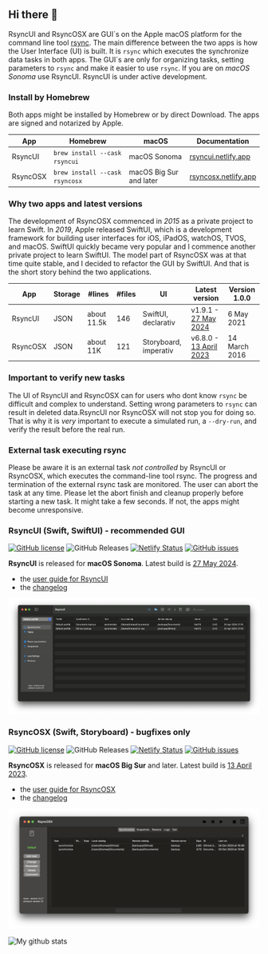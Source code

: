 ## Hi there 👋

RsyncUI and RsyncOSX are GUI´s on the Apple macOS platform for the command line tool [rsync](https://github.com/WayneD/rsync). The main difference between the two apps is how the User Interface (UI) is built. It is `rsync` which executes the synchronize data tasks in both apps. The GUI´s are only for organizing tasks, setting parameters to `rsync` and make it easier to use `rsync`. If you are on *macOS Sonoma* use RsyncUI. RsyncUI is under active development. 

### Install by Homebrew

Both apps might be installed by Homebrew or by direct Download. The apps are signed and notarized by Apple.

| App      | Homebrew | macOS |  Documentation |  
| ----------- | ----------- |   ----------- |  ----------- |
| RsyncUI   | `brew install --cask rsyncui`    | macOS Sonoma   |   [rsyncui.netlify.app](https://rsyncui.netlify.app/post/rsyncuidocs/) | 
| RsyncOSX   | `brew install --cask rsyncosx`  |  macOS Big Sur and later   |  [rsyncosx.netlify.app](https://rsyncosx.netlify.app/post/rsyncosxdocs/) |

### Why two apps and latest versions

The development of RsyncOSX commenced in *2015* as a private project to learn Swift. In *2019*, Apple released SwiftUI, which is a development framework for building user interfaces for iOS, iPadOS, watchOS, TVOS, and macOS. SwiftUI quickly became very popular and I commence another private project to learn SwiftUI. The model part of RsyncOSX was at that time quite stable, and I decided to refactor the GUI by SwiftUI. And that is the short story behind the two applications.

| App      | Storage  | #lines  | #files | UI | Latest version  |  Version 1.0.0 | 
| ----------- | ----------- |   ----------- | -------- |  -------- | -------- | -------- |
| RsyncUI   | JSON  | about 11.5k | 146  | SwiftUI, declarativ     | v1.9.1 - [27 May 2024](https://github.com/rsyncOSX/RsyncUI/releases)  | 6 May 2021  | 
| RsyncOSX  | JSON | about 11K | 121  | Storyboard, imperativ   | v6.8.0 - [13 April 2023](https://github.com/rsyncOSX/RsyncOSX/releases) |	14 March 2016 | 

### Important to verify new tasks

The UI of RsyncUI and RsyncOSX can for users who dont know `rsync` be difficult and complex to understand. Setting wrong parameters to `rsync` can result in deleted data.RsyncUI nor RsyncOSX will not stop you for doing so. That is why it is *very* important to execute a simulated run, a `--dry-run`, and verify the result before the real run.

### External task executing rsync 

Please be aware it is an external task *not controlled* by RsyncUI or RsyncOSX, which executes the command-line tool rsync. The progress and termination of the external rsync task are monitored. The user can abort the task at any time. Please let the abort finish and cleanup properly before starting a new task. It might take a few seconds. If not, the apps might become unresponsive.

### RsyncUI (Swift, SwiftUI) - recommended GUI

[![GitHub license](https://img.shields.io/github/license/rsyncOSX/RsyncUI)](https://github.com/rsyncOSX/RsyncUI/blob/main/Licence.MD) ![GitHub Releases](https://img.shields.io/github/downloads/rsyncosx/RsyncUI/v1.9.0/total) [![Netlify Status](https://api.netlify.com/api/v1/badges/1d14d49b-ff14-4142-b135-771db071b58a/deploy-status)](https://app.netlify.com/sites/rsyncui/deploys) [![GitHub issues](https://img.shields.io/github/issues/rsyncOSX/RsyncUI)](https://github.com/rsyncOSX/RsyncUI/issues)

**RsyncUI** is released for **macOS Sonoma**. Latest build is [27 May 2024](https://github.com/rsyncOSX/RsyncUI/releases).

- the [user guide for RsyncUI](https://rsyncui.netlify.app/)
- the [changelog](https://rsyncui.netlify.app/post/changelog/)

![](images/rsyncui.png)

### RsyncOSX (Swift, Storyboard) - bugfixes only

[![GitHub license](https://img.shields.io/github/license/rsyncOSX/RsyncOSX)](https://github.com/rsyncOSX/RsyncOSX/blob/master/Licence.MD) ![GitHub Releases](https://img.shields.io/github/downloads/rsyncosx/RsyncOSX/v6.8.0/total) [![Netlify Status](https://api.netlify.com/api/v1/badges/d375f6d7-dc9f-4913-ab43-bfd46d172eb2/deploy-status)](https://app.netlify.com/sites/rsyncosx/deploys) [![GitHub issues](https://img.shields.io/github/issues/rsyncOSX/RsyncOSX)](https://github.com/rsyncOSX/RsyncOSX/issues)

**RsyncOSX** is released for **macOS Big Sur** and later. Latest build is [13 April 2023](https://github.com/rsyncOSX/RsyncOSX/releases).

- the [user guide for RsyncOSX](https://rsyncosx.netlify.app/)
- the [changelog](https://rsyncosx.netlify.app/post/changelog/)

![](images/rsyncosx.png)

![My github stats](https://github-readme-stats.vercel.app/api?username=rsyncOSX&show_icons=true&hide_border=true&theme=dark)
